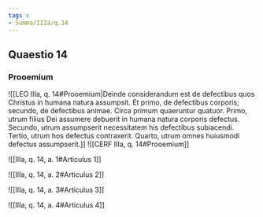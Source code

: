 ```yaml
---
tags : 
- Summa/IIIa/q.14
---
```


## Quaestio 14

### Prooemium

![[LEO IIIa, q. 14#Prooemium|Deinde considerandum est de defectibus quos Christus in humana natura assumpsit. Et primo, de defectibus corporis; secundo, de defectibus animae. Circa primum quaeruntur quatuor. Primo, utrum filius Dei assumere debuerit in humana natura corporis defectus. Secundo, utrum assumpserit necessitatem his defectibus subiacendi. Tertio, utrum hos defectus contraxerit. Quarto, utrum omnes huiusmodi defectus assumpserit.]]
![[CERF IIIa, q. 14#Prooemium]]

![[IIIa, q. 14, a. 1#Articulus 1]]

![[IIIa, q. 14, a. 2#Articulus 2]]

![[IIIa, q. 14, a. 3#Articulus 3]]

![[IIIa, q. 14, a. 4#Articulus 4]]

